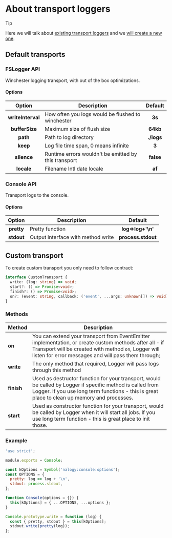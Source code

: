 # About transport loggers

> [!TIP]
>
> Here we will talk about [existing transport loggers](#fslogger-api) and we
> [will create a new one](#custom-transport).

## Default transports

### FSLogger API

Winchester logging transport, with out of the box optimizations.

#### Options

|      Option       | Description                                          |  Default   |
| :---------------: | ---------------------------------------------------- | :--------: |
| **writeInterval** | How often you logs would be flushed to winchester    |   **3s**   |
|  **bufferSize**   | Maximum size of flush size                           |  **64kb**  |
|     **path**      | Path to log directory                                | **./logs** |
|     **keep**      | Log file time span, 0 means infinite                 |   **3**    |
|    **silence**    | Runtime errors wouldn't be emitted by this transport | **false**  |
|    **locale**     | Filename Intl date locale                            |   **af**   |

### Console API

Transport logs to the console.

#### Options

|   Option   | Description                        |      Default       |
| :--------: | ---------------------------------- | :----------------: |
| **pretty** | Pretty function                    | **log=>log+'\n'**  |
| **stdout** | Output interface with method write | **process.stdout** |

## Custom transport

To create custom transport you only need to follow contract:

```ts
interface CustomTransport {
  write: (log: string) => void;
  start?: () => Promise<void>;
  finish?: () => Promise<void>;
  on?: (event: string, callback: ('event', ...args: unknown[]) => void) => CustomTransport;
}
```

### Methods

| Method     | Description                                                                                                                                                                                                           |
| :--------- | --------------------------------------------------------------------------------------------------------------------------------------------------------------------------------------------------------------------- |
| **on**     | You can extend your transport from EventEmitter implementation, or create custom methods after all - if Transport will be created with method `on`, Logger will listen for error messages and will pass them through; |
| **write**  | The only method that required, Logger will pass logs through this method                                                                                                                                              |
| **finish** | Used as destructor function for your transport, would be called by Logger if specific method is called from Logger. If you use long term functions - this is great place to clean up memory and processes.            |
| **start**  | Used as constructor function for your transport, would be called by Logger when it will start all jobs. If you use long term function - this is great place to init those.                                            |

### Example

```js
'use strict';

module.exports = Console;

const kOptions = Symbol('nalogy:console:options');
const OPTIONS = {
  pretty: log => log + '\n',
  stdout: process.stdout,
};

function Console(options = {}) {
  this[kOptions] = { ...OPTIONS, ...options };
}

Console.prototype.write = function (log) {
  const { pretty, stdout } = this[kOptions];
  stdout.write(pretty(log));
};
```
